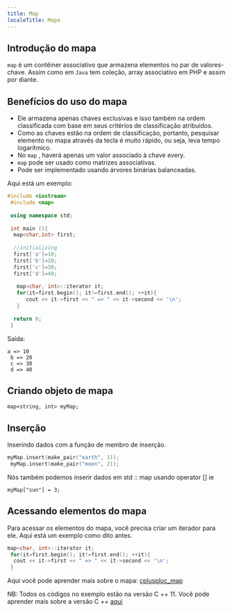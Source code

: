 ```yaml
---
title: Map
localeTitle: Mapa
---
```

## Introdução do mapa

`map` é um contêiner associativo que armazena elementos no par de valores-chave. Assim como em `Java` tem coleção, array associativo em PHP e assim por diante.

## Benefícios do uso do mapa

*   Ele armazena apenas chaves exclusivas e isso também na ordem classificada com base em seus critérios de classificação atribuídos.
*   Como as chaves estão na ordem de classificação, portanto, pesquisar elemento no mapa através da tecla é muito rápido, ou seja, leva tempo logarítmico.
*   No `map` , haverá apenas um valor associado à chave every.
*   `map` pode ser usado como matrizes associativas.
*   Pode ser implementado usando árvores binárias balanceadas.

Aqui está um exemplo:

```c++
#include <iostream> 
 #include <map> 
 
 using namespace std; 
 
 int main (){ 
  map<char,int> first; 
 
  //initializing 
  first['a']=10; 
  first['b']=20; 
  first['c']=30; 
  first['d']=40; 
 
   map<char, int>::iterator it; 
   for(it=first.begin(); it!=first.end(); ++it){ 
      cout << it->first << " => " << it->second << '\n'; 
   } 
 
  return 0; 
 } 
```

Saída:
```
a => 10 
 b => 20 
 c => 30 
 d => 40 
```

## Criando objeto de mapa

`map<string, int> myMap;`

## Inserção

Inserindo dados com a função de membro de inserção.

```c++
myMap.insert(make_pair("earth", 1)); 
 myMap.insert(make_pair("moon", 2)); 
```

Nós também podemos inserir dados em std :: map usando operator \[\] ie

`myMap["sun"] = 3;`

## Acessando elementos do mapa

Para acessar os elementos do mapa, você precisa criar um iterador para ele. Aqui está um exemplo como dito antes.

```c++
map<char, int>::iterator it; 
 for(it=first.begin(); it!=first.end(); ++it){ 
  cout << it->first << " => " << it->second << '\n'; 
 } 
```

Aqui você pode aprender mais sobre o mapa: [cpluspluc\_map](http://www.cplusplus.com/reference/map/map/map/)

NB: Todos os códigos no exemplo estão na versão C ++ 11. Você pode aprender mais sobre a versão C ++ [aqui](http://en.cppreference.com/w/cpp/compiler_support)